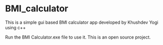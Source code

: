 # BMI_calculator
This is a simple gui based BMI calculator app developed by Khushdev Yogi using c++

Run the BMI Calculator.exe file to use it.
This is an open source project.
